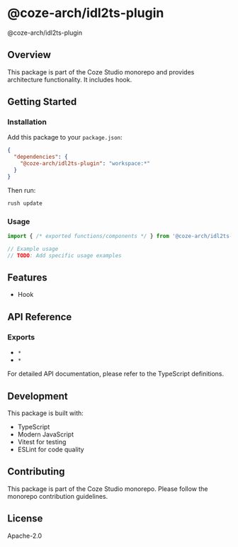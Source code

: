 # @coze-arch/idl2ts-plugin

@coze-arch/idl2ts-plugin

## Overview

This package is part of the Coze Studio monorepo and provides architecture functionality. It includes hook.

## Getting Started

### Installation

Add this package to your `package.json`:

```json
{
  "dependencies": {
    "@coze-arch/idl2ts-plugin": "workspace:*"
  }
}
```

Then run:

```bash
rush update
```

### Usage

```typescript
import { /* exported functions/components */ } from '@coze-arch/idl2ts-plugin';

// Example usage
// TODO: Add specific usage examples
```

## Features

- Hook

## API Reference

### Exports

- `*`
- `*`


For detailed API documentation, please refer to the TypeScript definitions.

## Development

This package is built with:

- TypeScript
- Modern JavaScript
- Vitest for testing
- ESLint for code quality

## Contributing

This package is part of the Coze Studio monorepo. Please follow the monorepo contribution guidelines.

## License

Apache-2.0
